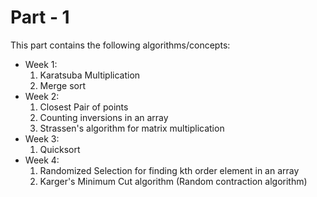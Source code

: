 # Part - 1

This part contains the following algorithms/concepts:

- Week 1:
    1. Karatsuba Multiplication
    1. Merge sort
- Week 2:
    1. Closest Pair of points
    1. Counting inversions in an array
    1. Strassen's algorithm for matrix multiplication
- Week 3:
    1. Quicksort
- Week 4:
    1. Randomized Selection for finding kth order element in an array
    1. Karger's Minimum Cut algorithm (Random contraction algorithm)

